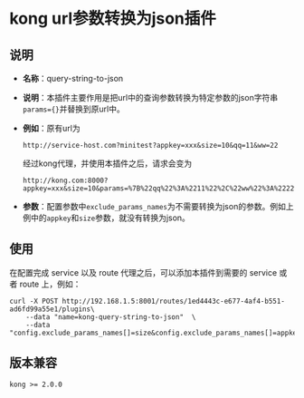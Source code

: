 # kong url参数转换为json插件

## 说明

- **名称**：query-string-to-json
- **说明**：本插件主要作用是把url中的查询参数转换为特定参数的json字符串`params={}`并替换到原url中。
- **例如**：原有url为
    ```
    http://service-host.com?minitest?appkey=xxx&size=10&qq=11&ww=22
    ```
    
    经过kong代理，并使用本插件之后，请求会变为
    
    ```
    http://kong.com:8000?appkey=xxx&size=10&params=%7B%22qq%22%3A%2211%22%2C%22ww%22%3A%2222%22%7D
    ```
    
- **参数**：配置参数中`exclude_params_names`为不需要转换为json的参数。例如上例中的`appkey`和`size`参数，就没有转换为json。


## 使用

在配置完成 service 以及 route 代理之后，可以添加本插件到需要的 service 或者 route 上，例如：

```
curl -X POST http://192.168.1.5:8001/routes/1ed4443c-e677-4af4-b551-ad6fd99a55e1/plugins\
    --data "name=kong-query-string-to-json"  \
    --data "config.exclude_params_names[]=size&config.exclude_params_names[]=appkey"
```


## 版本兼容

```
kong >= 2.0.0
```
